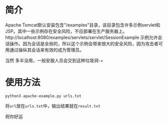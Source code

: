 # 简介

Apache Tomcat默认安装包含"/examples"目录，该目录包含许多示例servlet和JSP。其中一些示例存在安全风险，不应部署在生产服务器上。
http://localhost:8080/examples/servlets/servlet/SessionExample 示例允许会话操作。因为会话是全局的，所以这个示例会带来很大的安全风险，因为攻击者可用通过操纵其会话来有效的成为管理员。

当然 多半没用，一般安服人员会交到这种垃圾洞-+



# 使用方法

```
python3 apache-example.py urls.txt
```

将`url`放在`urls.txt`中，输出结果就在`result.txt` 



祝你好运
 
